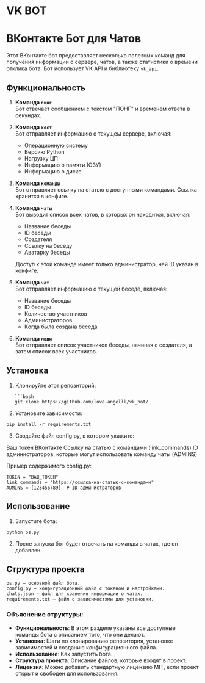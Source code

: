 # VK BOT
# ВКонтакте Бот для Чатов

Этот ВКонтакте бот предоставляет несколько полезных команд для получения информации о сервере, чатов, а также статистики о времени отклика бота. Бот использует VK API и библиотеку `vk_api`.

## Функциональность

1. **Команда `пинг`**  
   Бот отвечает сообщением с текстом "ПОНГ" и временем ответа в секундах.

2. **Команда `хост`**  
   Бот отправляет информацию о текущем сервере, включая:
   - Операционную систему
   - Версию Python
   - Нагрузку ЦП
   - Информацию о памяти (ОЗУ)
   - Информацию о диске

3. **Команда `команды`**  
   Бот отправляет ссылку на статью с доступными командами. Ссылка хранится в конфиге.

4. **Команда `чаты`**  
   Бот выводит список всех чатов, в которых он находится, включая:
   - Название беседы
   - ID беседы
   - Создателя
   - Ссылку на беседу
   - Аватарку беседы

   Доступ к этой команде имеет только администратор, чей ID указан в конфиге.

5. **Команда `чат`**  
   Бот отправляет информацию о текущей беседе, включая:
   - Название беседы
   - ID беседы
   - Количество участников
   - Администраторов
   - Когда была создана беседа

6. **Команда `люди`**  
   Бот отправляет список участников беседы, начиная с создателя, а затем список всех участников.

## Установка

1. Клонируйте этот репозиторий:
```
   ```bash
   git clone https://github.com/love-angelll/vk_bot/
````
2. Установите зависимости:
````
pip install -r requirements.txt
````

3. Создайте файл config.py, в котором укажите:

Ваш токен ВКонтакте
Ссылку на статью с командами (link_commands)
ID администраторов, которые могут использовать команду чаты (ADMINS)


Пример содержимого config.py:
```
TOKEN = "ВАШ_ТОКЕН"
link_commands = "https://ссылка-на-статью-с-командами"
ADMINS = [123456789]  # ID администраторов
```


## Использование

1. Запустите бота:
````
python os.py

````
2. После запуска бот будет отвечать на команды в чатах, где он добавлен.


## Структура проекта
```
os.py — основной файл бота.
config.py — конфигурационный файл с токеном и настройками.
chats.json — файл для хранения информации о чатах.
requirements.txt — файл с зависимостями для установки.
````

### Объяснение структуры:
- **Функциональность**: В этом разделе указаны все доступные команды бота с описанием того, что они делают.
- **Установка**: Шаги по клонированию репозитория, установке зависимостей и созданию конфигурационного файла.
- **Использование**: Как запустить бота.
- **Структура проекта**: Описание файлов, которые входят в проект.
- **Лицензия**: Можно добавить стандартную лицензию MIT, если проект открыт и свободен для использования.

 
